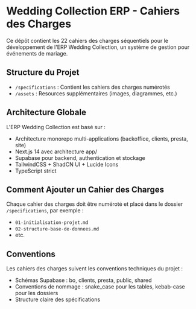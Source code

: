 # Wedding Collection ERP - Cahiers des Charges

Ce dépôt contient les 22 cahiers des charges séquentiels pour le développement de l'ERP Wedding Collection, un système de gestion pour événements de mariage.

## Structure du Projet

- `/specifications` : Contient les cahiers des charges numérotés
- `/assets` : Resources supplémentaires (images, diagrammes, etc.)

## Architecture Globale

L'ERP Wedding Collection est basé sur :
- Architecture monorepo multi-applications (backoffice, clients, presta, site)
- Next.js 14 avec architecture app/
- Supabase pour backend, authentication et stockage
- TailwindCSS + ShadCN UI + Lucide Icons
- TypeScript strict

## Comment Ajouter un Cahier des Charges

Chaque cahier des charges doit être numéroté et placé dans le dossier `/specifications`, par exemple :
- `01-initialisation-projet.md`
- `02-structure-base-de-donnees.md`
- etc.

## Conventions

Les cahiers des charges suivent les conventions techniques du projet :
- Schémas Supabase : bo, clients, presta, public, shared
- Conventions de nommage : snake_case pour les tables, kebab-case pour les dossiers
- Structure claire des spécifications